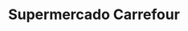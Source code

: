 ---
title: "Supermercado Carrefour"
url: /ciudad-autonoma-de-buenos-aires/supermercado-carrefour/
shop: supermercado
---